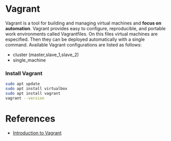 # Vagrant

Vagrant is a tool for building and managing virtual machines and **focus on automation**. Vagrant provides easy to configure, reproducible, and portable work environments called Vagrantfiles. On this files virtual machines are especified. Then they can be deployed automatically with a single command. Available Vagrant configurations are listed as follows:

* cluster (master,slave_1,slave_2)
* single_machine

### Install Vagrant

```sh
sudo apt update
sudo apt install virtualbox
sudo apt install vagrant
vagrant --version
``` 

# References 
- [Introduction to Vagrant](https://www.vagrantup.com/intro/index.html)